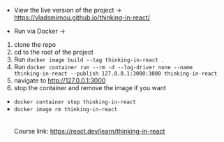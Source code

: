 - View the live version of the project -> https://vladsmirnou.github.io/thinking-in-react/

- Run via Docker ->
1) clone the repo
2) cd to the root of the project
3) Run ```docker image build --tag thinking-in-react .```
4) Run ```docker container run --rm -d --log-driver none --name thinking-in-react --publish 127.0.0.1:3000:3000 thinking-in-react```
5) navigate to http://127.0.0.1:3000
6) stop the container and remove the image if you want
  - ```docker container stop thinking-in-react```
  - ```docker image rm thinking-in-react```
\
\
\
Course link: https://react.dev/learn/thinking-in-react